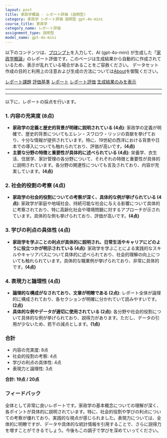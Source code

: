 ```yaml
---
layout: post
title: 家政学概論 - レポート評価 (説明型)
category: 家政学 レポート評価 説明型 gpt-4o-mini
course_title: 家政学
category_name: レポート評価
assignment_type: 説明型
model_name: gpt-4o-mini
---
```


以下のコンテンツは、[プロンプト](https://github.com/takedatoshiyuki/synthetic_assignments/tree/main/generated/家政学/gpt-4o-mini/prompt_レポート評価-説明型.md)を入力して、AI (gpt-4o-mini) が生成した「[家政学概論](/contents/家政学/)」のレポート評価です。このページは生成結果から自動的に作成されているため、表示が乱れている場合があることをご容赦ください。
データセット作成の目的と利用上の注意および生成の方法については[About](/About)を御覧ください。

[レポート課題](../レポート課題-説明型)
[評価基準](../評価基準-説明型)
[レポート](../レポート-説明型)
[レポート評価](../レポート評価-説明型)
[生成結果のみを表示](https://github.com/takedatoshiyuki/synthetic_assignments/tree/main/generated/家政学/gpt-4o-mini/レポート評価-説明型.md)
  

***
***
  
以下に、レポートの採点を行います。

### 1. 内容の充実度 (8点)
- **家政学の定義と歴史的背景が明確に説明されている (4点)**: 家政学の定義が明確で、歴史的背景についてもエレン・スワロウ・リッジの貢献を挙げており、十分な情報が提供されています。特に、19世紀の西洋における背景や日本での導入についても触れられており、評価が高いです。**(4点)**
- **主要な分野の特徴と重要性が具体的に述べられている (4点)**: 栄養学、衣生活、住居学、家計管理の各分野について、それぞれの特徴と重要性が具体的に説明されています。各分野の関連性についても言及されており、内容が充実しています。**(4点)**

### 2. 社会的役割の考察 (4点)
- **家政学の社会的役割についての考察が深く、具体的な例が挙げられている (4点)**: 家政学が家庭や地域社会、持続可能な社会に与える影響について具体的に考察されており、特に高齢化社会や環境問題に対するアプローチが示されています。具体的な例も挙げられており、評価が高いです。**(4点)**

### 3. 学びの利点の具体性 (4点)
- **家政学を学ぶことの利点が具体的に説明され、日常生活やキャリアにどのように役立つかが明示されている (4点)**: 家政学を学ぶことによる実践的なスキルやキャリアパスについて具体的に述べられており、社会的理解の向上についても触れられています。具体的な職業例が挙げられており、非常に具体的です。**(4点)**

### 4. 表現力と論理性 (4点)
- **論理的な構成がなされており、文章が明瞭である (2点)**: レポート全体が論理的に構成されており、各セクションが明確に分かれていて読みやすいです。**(2点)**
- **具体的な例やデータが適切に使用されている (2点)**: 各分野や社会的役割について具体的な例が挙げられており、説得力があります。ただし、データの引用が少ないため、若干の減点とします。**(1点)**

### 合計
- 内容の充実度: 8点
- 社会的役割の考察: 4点
- 学びの利点の具体性: 4点
- 表現力と論理性: 3点

**合計: 19点 / 20点**

### フィードバック
全体として非常に良いレポートです。家政学の基本概念についての理解が深く、各ポイントが具体的に説明されています。特に、社会的役割や学びの利点についての考察が優れており、実践的な視点が感じられました。表現力については、全体的に明瞭ですが、データや具体的な統計情報を引用することで、さらに説得力を増すことができるでしょう。今後もこの調子で学びを深めていってください。

